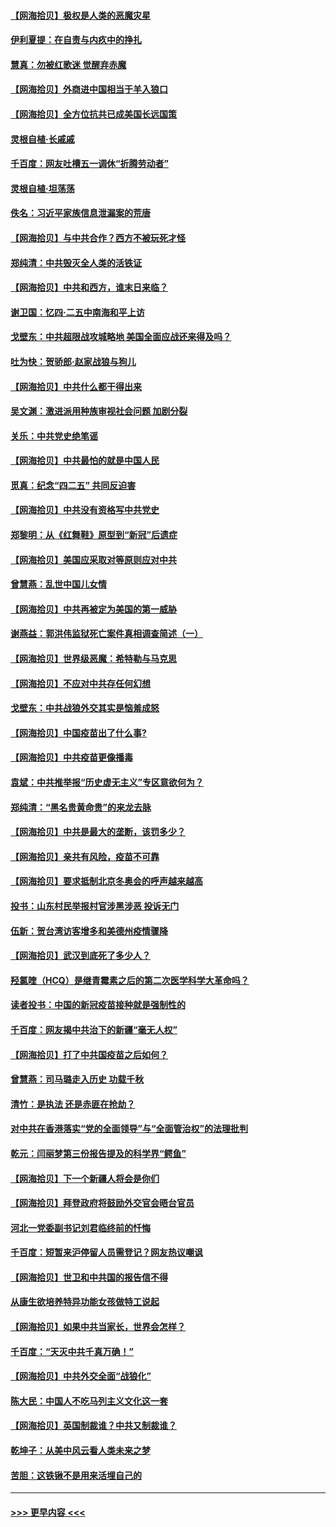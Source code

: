 #### [【网海拾贝】极权是人类的恶魔灾星](../pages/nsc993/n12910697.md?t=04291351) 
#### [伊利夏提：在自责与内疚中的挣扎](../pages/nsc993/n12910493.md?t=04291351) 
#### [慧真：勿被红歌迷 觉醒弃赤魔](../pages/nsc993/n12910485.md?t=04291351) 
#### [【网海拾贝】外商进中国相当于羊入狼口](../pages/nsc993/n12908274.md?t=04291351) 
#### [【网海拾贝】全方位抗共已成美国长远国策](../pages/nsc993/n12906878.md?t=04291351) 
#### [灵根自植‧长戚戚](../pages/nsc993/n12905585.md?t=04291351) 
#### [千百度：网友吐槽五一调休“折腾劳动者”](../pages/nsc993/n12905934.md?t=04291351) 
#### [灵根自植‧坦荡荡](../pages/nsc993/n12905562.md?t=04291351) 
#### [佚名：习近平家族信息泄漏案的荒唐](../pages/nsc993/n12904705.md?t=04291351) 
#### [【网海拾贝】与中共合作？西方不被玩死才怪](../pages/nsc993/n12903873.md?t=04291351) 
#### [郑纯清：中共毁灭全人类的活铁证](../pages/nsc993/n12903785.md?t=04291351) 
#### [【网海拾贝】中共和西方，谁末日来临？](../pages/nsc993/n12903482.md?t=04291351) 
#### [谢卫国：忆四‧二五中南海和平上访](../pages/nsc993/n12902192.md?t=04291351) 
#### [戈壁东：中共超限战攻城略地 美国全面应战还来得及吗？](../pages/nsc993/n12902297.md?t=04291351) 
#### [吐为快：贺骄郎‧赵家战狼与狗儿](../pages/nsc993/n12902280.md?t=04291351) 
#### [【网海拾贝】中共什么都干得出来](../pages/nsc993/n12897500.md?t=04291351) 
#### [吴文渊：激进派用种族审视社会问题 加剧分裂](../pages/nsc993/n12893881.md?t=04291351) 
#### [关乐：中共党史绝笔谣](../pages/nsc993/n12897270.md?t=04291351) 
#### [【网海拾贝】中共最怕的就是中国人民](../pages/nsc993/n12894705.md?t=04291351) 
#### [觅真：纪念“四二五” 共同反迫害](../pages/nsc993/n12894553.md?t=04291351) 
#### [【网海拾贝】中共没有资格写中共党史](../pages/nsc993/n12892231.md?t=04291351) 
#### [郑黎明：从《红舞鞋》原型到“新冠”后遗症](../pages/nsc993/n12890469.md?t=04291351) 
#### [【网海拾贝】美国应采取对等原则应对中共](../pages/nsc993/n12889176.md?t=04291351) 
#### [曾慧燕：乱世中国儿女情](../pages/nsc993/n12887931.md?t=04291351) 
#### [【网海拾贝】中共再被定为美国的第一威胁](../pages/nsc993/n12887580.md?t=04291351) 
#### [谢燕益：郭洪伟监狱死亡案件真相调查简述（一）](../pages/nsc993/n12885648.md?t=04291351) 
#### [【网海拾贝】世界级恶魔：希特勒与马克思](../pages/nsc993/n12884062.md?t=04291351) 
#### [【网海拾贝】不应对中共存任何幻想](../pages/nsc993/n12881460.md?t=04291351) 
#### [戈壁东：中共战狼外交其实是恼羞成怒](../pages/nsc993/n12880392.md?t=04291351) 
#### [【网海拾贝】中国疫苗出了什么事?](../pages/nsc993/n12879124.md?t=04291351) 
#### [【网海拾贝】中共疫苗更像播毒](../pages/nsc993/n12876631.md?t=04291351) 
#### [袁斌：中共推举报“历史虚无主义”专区意欲何为？](../pages/nsc993/n12876530.md?t=04291351) 
#### [郑纯清：“黑名贵黄命贵”的来龙去脉](../pages/nsc993/n12875589.md?t=04291351) 
#### [【网海拾贝】中共是最大的垄断，该罚多少？](../pages/nsc993/n12874006.md?t=04291351) 
#### [【网海拾贝】亲共有风险，疫苗不可靠](../pages/nsc993/n12872224.md?t=04291351) 
#### [【网海拾贝】要求抵制北京冬奥会的呼声越来越高](../pages/nsc993/n12868962.md?t=04291351) 
#### [投书：山东村民举报村官涉黑涉恶 投诉无门](../pages/nsc993/n12869726.md?t=04291351) 
#### [伍新：贺台湾访客增多和美德州疫情骤降](../pages/nsc993/n12865651.md?t=04291351) 
#### [【网海拾贝】武汉到底死了多少人？](../pages/nsc993/n12863707.md?t=04291351) 
#### [羟氯喹（HCQ）是继青霉素之后的第二次医学科学大革命吗？](../pages/nsc993/n12638564.md?t=04291351) 
#### [读者投书：中国的新冠疫苗接种就是强制性的](../pages/nsc993/n12859932.md?t=04291351) 
#### [千百度：网友揭中共治下的新疆“毫无人权”](../pages/nsc993/n12858385.md?t=04291351) 
#### [【网海拾贝】打了中共国疫苗之后如何？](../pages/nsc993/n12857866.md?t=04291351) 
#### [曾慧燕：司马璐走入历史 功载千秋](../pages/nsc993/n12856996.md?t=04291351) 
#### [清竹：是执法 还是赤匪在抢劫？](../pages/nsc993/n12856952.md?t=04291351) 
#### [对中共在香港落实“党的全面领导”与“全面管治权”的法理批判](../pages/nsc993/n12856929.md?t=04291351) 
#### [乾元：闫丽梦第三份报告提及的科学界“鳄鱼”](../pages/nsc993/n12855985.md?t=04291351) 
#### [【网海拾贝】下一个新疆人将会是你们](../pages/nsc993/n12855864.md?t=04291351) 
#### [【网海拾贝】拜登政府将鼓励外交官会晤台官员](../pages/nsc993/n12853615.md?t=04291351) 
#### [河北一党委副书记刘君临终前的忏悔](../pages/nsc993/n12849420.md?t=04291351) 
#### [千百度：短暂来沪停留人员需登记？网友热议嘲讽](../pages/nsc993/n12853497.md?t=04291351) 
#### [【网海拾贝】世卫和中共国的报告信不得](../pages/nsc993/n12850902.md?t=04291351) 
#### [从康生欲培养特异功能女孩做特工说起](../pages/nsc993/n12849289.md?t=04291351) 
#### [【网海拾贝】如果中共当家长，世界会怎样？](../pages/nsc993/n12848436.md?t=04291351) 
#### [千百度：“天灭中共千真万确！”](../pages/nsc993/n12845659.md?t=04291351) 
#### [【网海拾贝】中共外交全面“战狼化”](../pages/nsc993/n12845607.md?t=04291351) 
#### [陈大民：中国人不吃马列主义文化这一套](../pages/nsc993/n12842496.md?t=04291351) 
#### [【网海拾贝】英国制裁谁？中共又制裁谁？](../pages/nsc993/n12840909.md?t=04291351) 
#### [乾坤子：从美中风云看人类未来之梦](../pages/nsc993/n12840590.md?t=04291351) 
#### [苦胆：这铁锹不是用来活埋自己的](../pages/nsc993/n12839512.md?t=04291351) 

----
#### [ >>> 更早内容 <<< ](../indexes/nsc993-earlier.md)
